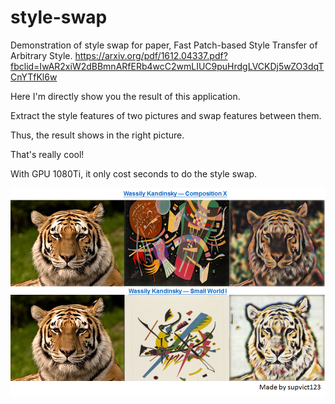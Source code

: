 # style-swap
Demonstration of style swap for paper, Fast Patch-based Style Transfer of Arbitrary Style.
https://arxiv.org/pdf/1612.04337.pdf?fbclid=IwAR2xiW2dBBmnARfERb4wcC2wmLIUC9puHrdgLVCKDj5wZO3dqTCnYTfKl6w

Here I'm directly show you the result of this application.

Extract the style features of two pictures and swap features between them.

Thus, the result shows in the right picture. 

That's really cool!

With GPU 1080Ti, it only cost seconds to do the style swap.
 
![Style Swap](StyleSwap.png)

